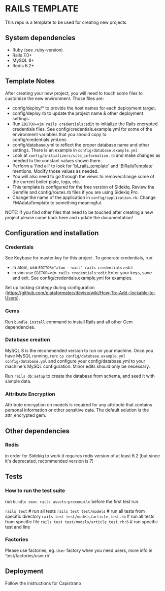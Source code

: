 # RAILS TEMPLATE 
This repo is a template to be used for creating new projects.

## System dependencies                                                                                                                                  
  - Ruby (see .ruby-version)
  - Rails 7.0+
  - MySQL 8+  
  - Redis 6.2+

## Template Notes
After creating your new project, you will need to touch some files to customize the new environment. Those files are:  

- config/deploy/* to provide the host names for each deployment target.
- config/deploy.rb to update the project name & other deployment settings.
- Run `EDITOR=vim rails credentials:edit` to initialize the Rails encrypted credentials files. See config/credentials.example.yml for some of the environment variables that you should copy to 
config/credentials.yml.enc
- config/database.yml to reflect the proper database name and other settings. There is an example in `config/database.example.yml`
- Look at `config/initializers/site_information.rb` and make changes as needed to the constant values shown there.
- Perform a 'find all' to look for 'bl_rails_template' and 'BlRailsTemplate' mentions. Modify those values as needed.
- You will also need to go through the views to remove/change some of the current boiler plate, logo, etc.
- This template is configured for the free version of Sidekiq. Review the Gemfile and config/routes.rb files if you are using Sidekiq Pro.
- Change the name of the application in `config/application.rb`. Change FMAdataTemplate to something meaningful.

NOTE: If you find other files that need to be touched after creating a new project please come back here and update the documentation!

## Configuration and installation

### Credentials 

See Keybase for master.key for this project.
To generate credentials, run:
  - in atom, use `EDITOR="atom --wait" rails credentials:edit`
  - in vim use `EDITOR=vim rails credentials:edit`
Enter your keys, save and exit. See config/credentials.example.yml for examples.

Set up locking strategy during configuration (https://github.com/plataformatec/devise/wiki/How-To:-Add-:lockable-to-Users).

### Gems

Run `bundle install` command to install Rails and all other Gem dependencies. 

### Database creation

MySQL 8 is the recommended version to run on your machine. Once you have MySQL running, run:
  `cp config/database.example.yml config/database.yml`
and configure your config/database.yml to your machine's MySQL configuration. Minor edits should only be necessary.

Run `rails db:setup` to create the database from schema, and seed it with sample data.

### Attribute Encryption
Attribute encryption on models is required for any attribute that contains personal information or other sensitive data. The default solution is the attr_encrypted gem.

## Other dependencies 

### Redis
in order for Sidekiq to work it requires redis version of at least 6.2 (but since it's deprecated, recommended version is 7)

## Tests 

### How to run the test suite
run `bundle exec rails assets:precompile` before the first test run

  `rails test` # run all tests
  `rails test test/models` # run all tests from specific directory
  `rails test test/models/article_test.rb` # run all tests from specific file
  `rails test test/models/article_test.rb:6` # run specific test and line

### Factories
Please use factories, eg. `User` factory when you need users, more info in 'test/factories/user.rb'


## Deployment
Follow the instructions for Capistrano
